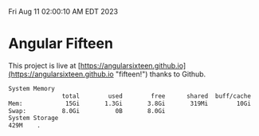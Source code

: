 Fri Aug 11 02:00:10 AM EDT 2023

# Angular Fifteen


This project is live at [https://angularsixteen.github.io](https://angularsixteen.github.io "fifteen!") thanks to Github.

```bash
System Memory
               total        used        free      shared  buff/cache   available
Mem:            15Gi       1.3Gi       3.8Gi       319Mi        10Gi        13Gi
Swap:          8.0Gi          0B       8.0Gi
System Storage
429M	.
